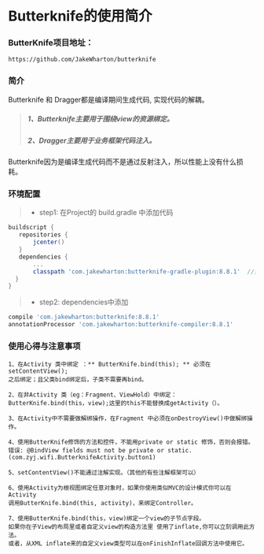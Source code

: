 # Butterknife的使用简介

### ButterKnife项目地址：
```
https://github.com/JakeWharton/butterknife
```
### 简介
  Butterknife 和 Dragger都是编译期间生成代码, 实现代码的解耦。
 > ##### 1、Butterknife主要用于围绕view的资源绑定。
 > ##### 2、Dragger主要用于业务框架代码注入。
 
 Butterknife因为是编译生成代码而不是通过反射注入，所以性能上没有什么损耗。
 
 ### 环境配置
 >* step1: 在Project的 build.gradle 中添加代码
 ```gradle
 buildscript {
    repositories {
        jcenter()
    }
    dependencies {
        ...
        classpath 'com.jakewharton:butterknife-gradle-plugin:8.8.1'  //添加这一行
   }
 }
```

>* step2: dependencies中添加
 ```gradle
 compile 'com.jakewharton:butterknife:8.8.1'
 annotationProcessor 'com.jakewharton:butterknife-compiler:8.8.1'
 ```

### 使用心得与注意事项
```
1、在Activity 类中绑定 ：** ButterKnife.bind(this); ** 必须在setContentView();
之后绑定；且父类bind绑定后，子类不需要再bind。

2、在非Activity 类（eg：Fragment、ViewHold）中绑定： 
ButterKnife.bind(this，view);这里的this不能替换成getActivity（）。

3、在Activity中不需要做解绑操作，在Fragment 中必须在onDestroyView()中做解绑操作。

4、使用ButterKnife修饰的方法和控件，不能用private or static 修饰，否则会报错。
错误: @BindView fields must not be private or static. (com.zyj.wifi.ButterknifeActivity.button1)

5、setContentView()不能通过注解实现。（其他的有些注解框架可以）

6、使用Activity为根视图绑定任意对象时，如果你使用类似MVC的设计模式你可以在Activity 
调用ButterKnife.bind(this, activity)，来绑定Controller。

7、使用ButterKnife.bind(this，view)绑定一个view的子节点字段。
如果你在子View的布局里或者自定义view的构造方法里 使用了inflate,你可以立刻调用此方法。
或者，从XML inflate来的自定义view类型可以在onFinishInflate回调方法中使用它。

```

